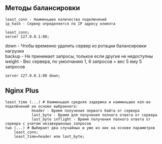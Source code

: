 ## Методы балансировки
```nginx
least_conn - Наименьшее количество подключений
ip_hash - Сервер определяется по IP адресу клиента
```
```nginx
least_conn;
server 127.0.0.1:80;
```
down - Чтобы временно удалить сервер из ротации балансировки нагрузки  
backup - Не принимает запросы, толькое если другие не недоступны  
weight - Вес сервера, по умолчанию 1, 6 запросов = вес 5 ему 5 запросов  
```nginx
server 127.0.0.1:80 down;
```

## Nginx Plus

```nginx
least_time (...) # Наименьшая средняя задержка и наименьшее кол-во подключений на основе выбранного:
            header - Время получения первого байта от сервера
            last_byte - Время для получения полного ответа от сервера
            last_byte inflight - Время получения полного ответа от сервера с учетом незавершенных запросов
two (...) # Выбирает два случайных и уже из них на основе параметров
    least_conn;
    least_time=header или last_byte;
```
